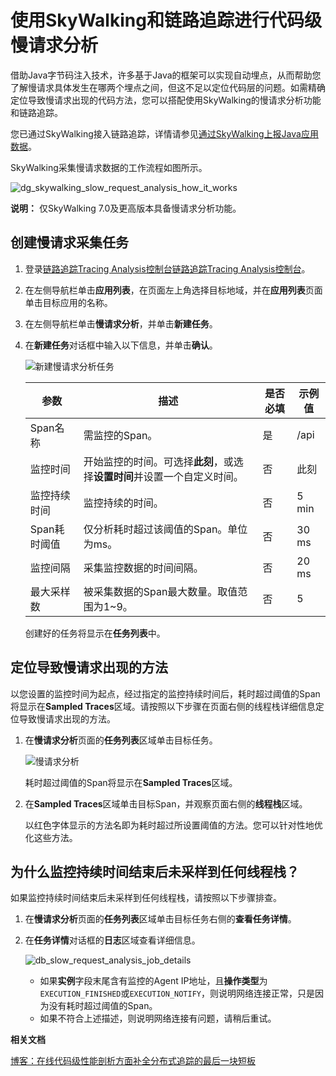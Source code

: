 # 使用SkyWalking和链路追踪进行代码级慢请求分析

借助Java字节码注入技术，许多基于Java的框架可以实现自动埋点，从而帮助您了解慢请求具体发生在哪两个埋点之间，但这不足以定位代码层的问题。如需精确定位导致慢请求出现的代码方法，您可以搭配使用SkyWalking的慢请求分析功能和链路追踪。

您已通过SkyWalking接入链路追踪，详情请参见[通过SkyWalking上报Java应用数据](/cn.zh-CN/准备工作/开始监控Java应用/通过SkyWalking上报Java应用数据.md)。

SkyWalking采集慢请求数据的工作流程如图所示。

![dg_skywalking_slow_request_analysis_how_it_works](https://static-aliyun-doc.oss-accelerate.aliyuncs.com/assets/img/zh-CN/3192607951/p139682.png)

**说明：** 仅SkyWalking 7.0及更高版本具备慢请求分析功能。

## 创建慢请求采集任务

1.  登录[链路追踪Tracing Analysis控制台](https://tracing.console.aliyun.com/)[链路追踪Tracing Analysis控制台](https://tracing-sg.console.aliyun.com/)。

2.  在左侧导航栏单击**应用列表**，在页面左上角选择目标地域，并在**应用列表**页面单击目标应用的名称。

3.  在左侧导航栏单击**慢请求分析**，并单击**新建任务**。

4.  在**新建任务**对话框中输入以下信息，并单击**确认**。

    ![新建慢请求分析任务](https://static-aliyun-doc.oss-accelerate.aliyuncs.com/assets/img/zh-CN/3192607951/p139671.png)

    |参数|描述|是否必填|示例值|
    |--|--|----|---|
    |Span名称|需监控的Span。|是|/api|
    |监控时间|开始监控的时间。可选择**此刻**，或选择**设置时间**并设置一个自定义时间。|否|此刻|
    |监控持续时间|监控持续的时间。|否|5 min|
    |Span耗时阈值|仅分析耗时超过该阈值的Span。单位为ms。|否|30 ms|
    |监控间隔|采集监控数据的时间间隔。|否|20 ms|
    |最大采样数|被采集数据的Span最大数量。取值范围为1~9。|否|5|

    创建好的任务将显示在**任务列表**中。


## 定位导致慢请求出现的方法

以您设置的监控时间为起点，经过指定的监控持续时间后，耗时超过阈值的Span将显示在**Sampled Traces**区域。请按照以下步骤在页面右侧的线程栈详细信息定位导致慢请求出现的方法。

1.  在**慢请求分析**页面的**任务列表**区域单击目标任务。

    ![慢请求分析](https://static-aliyun-doc.oss-accelerate.aliyuncs.com/assets/img/zh-CN/3192607951/p139677.png)

    耗时超过阈值的Span将显示在**Sampled Traces**区域。

2.  在**Sampled Traces**区域单击目标Span，并观察页面右侧的**线程栈**区域。

    以红色字体显示的方法名即为耗时超过所设置阈值的方法。您可以针对性地优化这些方法。


## 为什么监控持续时间结束后未采样到任何线程栈？

如果监控持续时间结束后未采样到任何线程栈，请按照以下步骤排查。

1.  在**慢请求分析**页面的**任务列表**区域单击目标任务右侧的**查看任务详情**。

2.  在**任务详情**对话框的**日志**区域查看详细信息。

    ![db_slow_request_analysis_job_details](https://static-aliyun-doc.oss-accelerate.aliyuncs.com/assets/img/zh-CN/4192607951/p139680.png)

    -   如果**实例**字段末尾含有监控的Agent IP地址，且**操作类型**为`EXECUTION_FINISHED`或`EXECUTION_NOTIFY`，则说明网络连接正常，只是因为没有耗时超过阈值的Span。
    -   如果不符合上述描述，则说明网络连接有问题，请稍后重试。

**相关文档**  


[博客：在线代码级性能剖析方面补全分布式追踪的最后一块短板](http://skywalking.apache.org/zh/blog/2020-03-23-using-profiling-to-fix-the-blind-spot-of-distributed-tracing.html)

